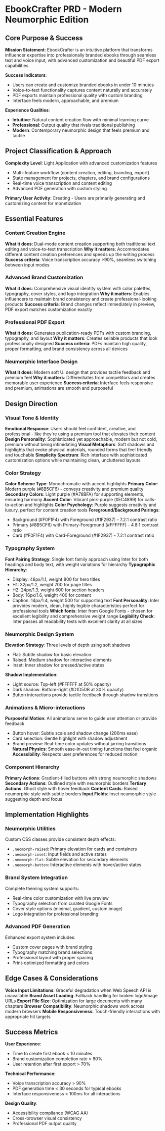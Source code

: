 # EbookCrafter PRD - Modern Neumorphic Edition

## Core Purpose & Success

**Mission Statement**: EbookCrafter is an intuitive platform that transforms influencer expertise into professionally branded ebooks through seamless text and voice input, with advanced customization and beautiful PDF export capabilities.

**Success Indicators**: 
- Users can create and customize branded ebooks in under 10 minutes
- Voice-to-text functionality captures content naturally and accurately
- PDF exports maintain professional quality with custom branding
- Interface feels modern, approachable, and premium

**Experience Qualities**: 
- **Intuitive**: Natural content creation flow with minimal learning curve
- **Professional**: Output quality that rivals traditional publishing
- **Modern**: Contemporary neumorphic design that feels premium and tactile

## Project Classification & Approach

**Complexity Level**: Light Application with advanced customization features
- Multi-feature workflow (content creation, editing, branding, export)
- State management for projects, chapters, and brand configurations
- Real-time voice transcription and content editing
- Advanced PDF generation with custom styling

**Primary User Activity**: Creating - Users are primarily generating and customizing content for monetization

## Essential Features

### Content Creation Engine
**What it does**: Dual-mode content creation supporting both traditional text editing and voice-to-text transcription
**Why it matters**: Accommodates different content creation preferences and speeds up the writing process
**Success criteria**: Voice transcription accuracy >90%, seamless switching between input modes

### Advanced Brand Customization
**What it does**: Comprehensive visual identity system with color palettes, typography, cover styles, and logo integration
**Why it matters**: Enables influencers to maintain brand consistency and create professional-looking products
**Success criteria**: Brand changes reflect immediately in preview, PDF export matches customization exactly

### Professional PDF Export
**What it does**: Generates publication-ready PDFs with custom branding, typography, and layout
**Why it matters**: Creates sellable products that look professionally designed
**Success criteria**: PDFs maintain high quality, proper formatting, and brand consistency across all devices

### Neumorphic Interface Design
**What it does**: Modern soft UI design that provides tactile feedback and premium feel
**Why it matters**: Differentiates from competitors and creates memorable user experience
**Success criteria**: Interface feels responsive and premium, animations are smooth and purposeful

## Design Direction

### Visual Tone & Identity
**Emotional Response**: Users should feel confident, creative, and professional - like they're using a premium tool that elevates their content
**Design Personality**: Sophisticated yet approachable, modern but not cold, premium without being intimidating
**Visual Metaphors**: Soft shadows and highlights that evoke physical materials, rounded forms that feel friendly and touchable
**Simplicity Spectrum**: Rich interface with sophisticated customization options while maintaining clean, uncluttered layouts

### Color Strategy
**Color Scheme Type**: Monochromatic with accent highlights
**Primary Color**: Modern purple (#8B5CF6) - conveys creativity and premium quality
**Secondary Colors**: Light purple (#A78BFA) for supporting elements, ensuring harmony
**Accent Color**: Vibrant pink-purple (#EC4899) for calls-to-action and highlights
**Color Psychology**: Purple suggests creativity and luxury, perfect for content creation tools
**Foreground/Background Pairings**: 
- Background (#F0F1F4) with Foreground (#1F2937) - 7.2:1 contrast ratio
- Primary (#8B5CF6) with Primary-Foreground (#FFFFFF) - 4.8:1 contrast ratio
- Card (#F0F1F4) with Card-Foreground (#1F2937) - 7.2:1 contrast ratio

### Typography System
**Font Pairing Strategy**: Single font family approach using Inter for both headings and body text, with weight variations for hierarchy
**Typographic Hierarchy**: 
- Display: 48px/1.1, weight 800 for hero titles
- H1: 32px/1.2, weight 700 for page titles  
- H2: 24px/1.3, weight 600 for section headers
- Body: 16px/1.6, weight 400 for content
- Caption: 14px/1.4, weight 500 for supporting text
**Font Personality**: Inter provides modern, clean, highly legible characteristics perfect for professional tools
**Which fonts**: Inter from Google Fonts - chosen for excellent legibility and comprehensive weight range
**Legibility Check**: Inter passes all readability tests with excellent clarity at all sizes

### Neumorphic Design System
**Elevation Strategy**: Three levels of depth using soft shadows
- Flat: Subtle shadow for basic elevation
- Raised: Medium shadow for interactive elements
- Inset: Inner shadow for pressed/active states

**Shadow Implementation**:
- Light source: Top-left (#FFFFFF at 50% opacity)
- Dark shadow: Bottom-right (#D1D5DB at 30% opacity)
- Button interactions provide tactile feedback through shadow transitions

### Animations & Micro-interactions
**Purposeful Motion**: All animations serve to guide user attention or provide feedback
- Button hover: Subtle scale and shadow change (200ms ease)
- Card selection: Gentle highlight with shadow adjustment
- Brand preview: Real-time color updates without jarring transitions
**Natural Physics**: Smooth ease-in-out timing functions that feel organic
**Accessibility**: Respects user preferences for reduced motion

### Component Hierarchy
**Primary Actions**: Gradient-filled buttons with strong neumorphic shadows
**Secondary Actions**: Outlined style with neumorphic borders
**Tertiary Actions**: Ghost style with hover feedback
**Content Cards**: Raised neumorphic style with subtle borders
**Input Fields**: Inset neumorphic style suggesting depth and focus

## Implementation Highlights

### Neumorphic Utilities
Custom CSS classes provide consistent depth effects:
- `.neomorph-raised`: Primary elevation for cards and containers
- `.neomorph-inset`: Input fields and active states
- `.neomorph-flat`: Subtle elevation for secondary elements
- `.neomorph-button`: Interactive elements with hover/active states

### Brand System Integration
Complete theming system supports:
- Real-time color customization with live preview
- Typography selection from curated Google Fonts
- Cover style options (minimal, gradient, custom image)
- Logo integration for professional branding

### Advanced PDF Generation
Enhanced export system includes:
- Custom cover pages with brand styling
- Typography matching brand selections
- Professional layout with proper spacing
- Print-optimized formatting and colors

## Edge Cases & Considerations

**Voice Input Limitations**: Graceful degradation when Web Speech API is unavailable
**Brand Asset Loading**: Fallback handling for broken logo/image URLs
**Export File Size**: Optimization for large documents with many chapters
**Browser Compatibility**: Neumorphic shadows work across modern browsers
**Mobile Responsiveness**: Touch-friendly interactions with appropriate hit targets

## Success Metrics

**User Experience**: 
- Time to create first ebook < 10 minutes
- Brand customization completion rate > 80%
- User retention after first export > 70%

**Technical Performance**:
- Voice transcription accuracy > 90%
- PDF generation time < 30 seconds for typical ebooks
- Interface responsiveness < 100ms for all interactions

**Design Quality**:
- Accessibility compliance (WCAG AA)
- Cross-browser visual consistency
- Professional PDF output quality